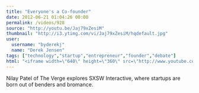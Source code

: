 ```yaml
---
title: "Everyone's a Co-founder"
date: 2012-06-21 01:04:26 00:00
permalink: /videos/928
source: "http://youtu.be/Jaj79xZesiM"
thumbnail: "http://i3.ytimg.com/vi/Jaj79xZesiM/hqdefault.jpg"
user:
  username: "byderekj"
  name: "Derek Jensen"
tags: ["technology","startup","entrepreneur","founder","debate"]
html: "<iframe width=\"640\" height=\"360\" src=\"http://www.youtube.com/embed/Jaj79xZesiM?wmode=transparent&fs=1&feature=oembed\" frameborder=\"0\" allowfullscreen></iframe>"
---
```


Nilay Patel of The Verge explores SXSW Interactive, where startups are born out of benders and bromance.